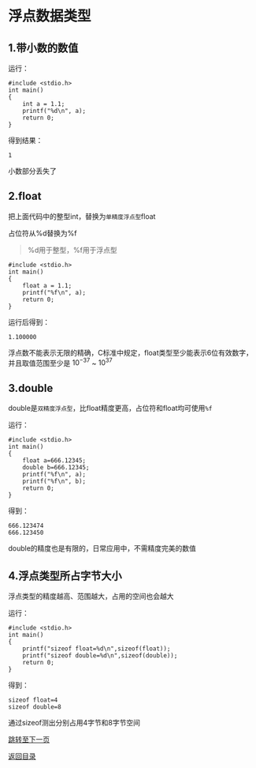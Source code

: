 # 浮点数据类型

## 1.带小数的数值

运行：

```
#include <stdio.h>
int main()
{
	int a = 1.1;
	printf("%d\n", a);
	return 0;
}
```

得到结果：

```
1
```

小数部分丢失了

## 2.float

把上面代码中的整型int，替换为`单精度浮点型`float

占位符从%d替换为%f

>%d用于整型，%f用于浮点型

```
#include <stdio.h>
int main()
{
	float a = 1.1;
	printf("%f\n", a);
	return 0;
}
```

运行后得到：

```
1.100000
```

浮点数不能表示无限的精确，C标准中规定，float类型至少能表示6位有效数字，并且取值范围至少是 $10^{-37}$ ~ $10^{37}$

## 3.double

double是`双精度浮点型`，比float精度更高，占位符和float均可使用`%f`

运行：

```
#include <stdio.h>
int main()
{
	float a=666.12345;
	double b=666.12345;
	printf("%f\n", a);
	printf("%f\n", b);
	return 0;
}
```

得到：

```
666.123474
666.123450
```

double的精度也是有限的，日常应用中，不需精度完美的数值

## 4.浮点类型所占字节大小

浮点类型的精度越高、范围越大，占用的空间也会越大

运行：

```
#include <stdio.h>
int main()
{
	printf("sizeof float=%d\n",sizeof(float));
	printf("sizeof double=%d\n",sizeof(double));
	return 0;
}
```

得到：

```
sizeof float=4
sizeof double=8
```

通过sizeof测出分别占用4字节和8字节空间

[跳转至下一页](https://github.com/GuangYu-yu/Learn-C-language-from-scratch/blob/main/%E7%9B%AE%E5%BD%95%E6%96%87%E4%BB%B6/%E5%8F%98%E9%87%8F%E5%92%8C%E5%B8%B8%E9%87%8F.md)

[返回目录](https://github.com/GuangYu-yu/Learn-C-language-from-scratch/blob/main/%E7%9B%AE%E5%BD%95%E6%96%87%E4%BB%B6/%E7%9B%AE%E5%BD%95.md)
